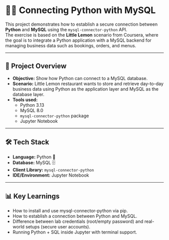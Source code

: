 # 🐍🔗 Connecting Python with MySQL

This project demonstrates how to establish a secure connection between **Python** and **MySQL** using the `mysql-connector-python` API.  
The exercise is based on the **Little Lemon** scenario from Coursera, where the goal is to integrate a Python application with a MySQL backend for managing business data such as bookings, orders, and menus.

---

## 📂 Project Overview
- **Objective:** Show how Python can connect to a MySQL database.  
- **Scenario:** Little Lemon restaurant wants to store and retrieve day-to-day business data using Python as the application layer and MySQL as the database layer.  
- **Tools used:**  
  - Python 3.13  
  - MySQL 8.0  
  - `mysql-connector-python` package  
  - Jupyter Notebook  

---

## 🛠️ Tech Stack
- **Language:** Python 🐍  
- **Database:** MySQL 🗄️  
- **Client Library:** `mysql-connector-python`  
- **IDE/Environment:** Jupyter Notebook

---

## 📊 Key Learnings

- How to install and use mysql-connector-python via pip.
- How to establish a connection between Python and MySQL.
- Difference between lab credentials (root/empty password) and real-world setups (secure user accounts).
- Running Python + SQL inside Jupyter with terminal support.
